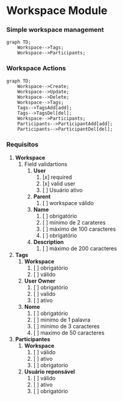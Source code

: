 # Workspace Module
### Simple workspace management
```mermaid
graph TD;
    Workspace-->Tags;
    Workspace-->Participants;
```

### Workspace Actions
```mermaid
graph TD;
    Workspace-->Create;
    Workspace-->Update;
    Workspace-->Delete;
    Workspace-->Tags;
    Tags-->TagsAdd[add];
    Tags-->TagsDel[del];
    Workspace-->Participants;
    Participants-->ParticipantAdd[add];
    Participants-->ParticipantDel[del];    
```
### Requisitos
1. **Workspace**
   1. Field validartions
      1. **User**
         1. [x] required
         2. [x] valid user
         3. [ ] Usuário ativo
      2. **Parent**
         1. [ ] workspace válido
      3. **Name** 
         1. [ ] obrigatório
         2. [ ] mínimo de 2 carateres
         3. [ ] máximo de 100 caracteres
         4. [ ] obrigatório
      4. **Description**
         1. [ ] máximo de 200 caracteres
2. **Tags**
   1. **Workspace**
      1. [ ] obrigatório
      2. [ ] válido
   2. **User Owner**
      1. [ ] obrigatório
      2. [ ] valido
      3. [ ] ativo
   3. **Nome**
      1. [ ] obrigatório
      2. [ ] minimo de 1 palavra
      3. [ ] minimo de 3 caracteres
      4. [ ] maximo de 50 caracteres
3. **Participantes**
   1. **Workspace**
      1. [ ] válido
      2. [ ] ativo
      3. [ ] obrigatorio
   2. **Usuário reponsável**
      1. [ ] válido
      2. [ ] ativo
      3. [ ] obrigatório
